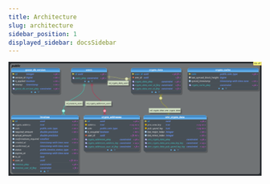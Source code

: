 ```yaml
---
title: Architecture
slug: architecture
sidebar_position: 1
displayed_sidebar: docsSidebar
---
```


![DB Schema](../../static/img/goipay_db_scheme.svg)